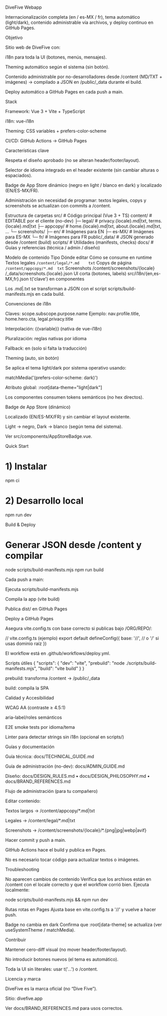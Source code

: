 DiveFive Webapp


Internacionalización completa (en / es-MX / fr), tema automático (light/dark), contenido administrable vía archivos, y deploy continuo en GitHub Pages.

Objetivo

Sitio web de DiveFive con:

i18n para toda la UI (botones, menús, mensajes).

Theming automático según el sistema (sin botón).

Contenido administrable por no-desarrolladores desde /content (MD/TXT + imágenes) → compilado a JSON en /public/_data durante el build.

Deploy automático a GitHub Pages en cada push a main.

Stack

Framework: Vue 3 + Vite + TypeScript

i18n: vue-i18n

Theming: CSS variables + prefers-color-scheme

CI/CD: GitHub Actions → GitHub Pages

Características clave

Respeta el diseño aprobado (no se alteran header/footer/layout).

Selector de idioma integrado en el header existente (sin cambiar alturas o espaciados).

Badge de App Store dinámico (negro en light / blanco en dark) y localizado (EN/ES-MX/FR).

Administración sin necesidad de programar: textos legales, copys y screenshots se actualizan con commits a /content.

Estructura de carpetas
src/                   # Código principal (Vue 3 + TS)
content/               # EDITABLE por el cliente (no-dev)
├─ legal/              # privacy.{locale}.md|txt, terms.{locale}.md|txt
├─ appcopy/            # home.{locale}.md|txt, about.{locale}.md|txt, ...
└─ screenshots/
   ├─ en/              # Imágenes para EN
   ├─ es-MX/           # Imágenes para ES-MX
   └─ fr/              # Imágenes para FR
public/_data/          # JSON generado desde /content (build)
scripts/               # Utilidades (manifests, checks)
docs/                  # Guías y referencias (técnica / admin / diseño)

Modelo de contenido
Tipo	Dónde editar	Cómo se consume en runtime
Textos legales	`/content/legal/*.md	txt`
Copys de página	`/content/appcopy/*.md	txt`
Screenshots	/content/screenshots/{locale}	/_data/screenshots.{locale}.json
UI corta (botones, labels)	src/i18n/{en,es-MX,fr}.json	t('clave') en componentes

Los .md|.txt se transforman a JSON con el script scripts/build-manifests.mjs en cada build.

Convenciones de i18n

Claves: scope.subscope.purpose.name
Ejemplo: nav.profile.title, home.hero.cta, legal.privacy.title

Interpolación: {{variable}} (nativa de vue-i18n)

Pluralización: reglas nativas por idioma

Fallback: en (solo si falta la traducción)

Theming (auto, sin botón)

Se aplica el tema light/dark por sistema operativo usando:

matchMedia('(prefers-color-scheme: dark)')

Atributo global: :root[data-theme="light|dark"]

Los componentes consumen tokens semánticos (no hex directos).

Badge de App Store (dinámico)

Localizado (EN/ES-MX/FR) y sin cambiar el layout existente.

Light → negro, Dark → blanco (según tema del sistema).

Ver src/components/AppStoreBadge.vue.

Quick Start
# 1) Instalar
npm ci

# 2) Desarrollo local
npm run dev

Build & Deploy
# Generar JSON desde /content y compilar
node scripts/build-manifests.mjs
npm run build


Cada push a main:

Ejecuta scripts/build-manifests.mjs

Compila la app (vite build)

Publica dist/ en GitHub Pages

Deploy a GitHub Pages

Asegura vite.config.ts con base correcto si publicas bajo /ORG/REPO/:

// vite.config.ts (ejemplo)
export default defineConfig({
  base: '/<REPO>/', // o '/' si usas dominio raíz
})


El workflow está en .github/workflows/deploy.yml.

Scripts útiles
{
  "scripts": {
    "dev": "vite",
    "prebuild": "node ./scripts/build-manifests.mjs",
    "build": "vite build"
  }
}


prebuild: transforma /content → /public/_data

build: compila la SPA

Calidad y Accesibilidad

WCAG AA (contraste ≥ 4.5:1)

aria-label/roles semánticos

E2E smoke tests por idioma/tema

Linter para detectar strings sin i18n (opcional en scripts/)

Guías y documentación

Guía técnica: docs/TECHNICAL_GUIDE.md

Guía de administración (no-dev): docs/ADMIN_GUIDE.md

Diseño: docs/DESIGN_RULES.md • docs/DESIGN_PHILOSOPHY.md • docs/BRAND_REFERENCES.md

Flujo de administración (para tu compañero)

Editar contenido:

Textos largos → /content/appcopy/*.md|txt

Legales → /content/legal/*.md|txt

Screenshots → /content/screenshots/{locale}/*.{png|jpg|webp|avif}

Hacer commit y push a main.

GitHub Actions hace el build y publica en Pages.

No es necesario tocar código para actualizar textos o imágenes.

Troubleshooting

No aparecen cambios de contenido
Verifica que los archivos están en /content con el locale correcto y que el workflow corrió bien. Ejecuta localmente:

node scripts/build-manifests.mjs && npm run dev


Rutas rotas en Pages
Ajusta base en vite.config.ts a '/<REPO>/' y vuelve a hacer push.

Badge no cambia en dark
Confirma que :root[data-theme] se actualiza (ver useSystemTheme / matchMedia).

Contribuir

Mantener cero-diff visual (no mover header/footer/layout).

No introducir botones nuevos (el tema es automático).

Toda la UI sin literales: usar t('...') o /content.

Licencia y marca

DiveFive es la marca oficial (no “Dive Five”).

Sitio: divefive.app

Ver docs/BRAND_REFERENCES.md para usos correctos.